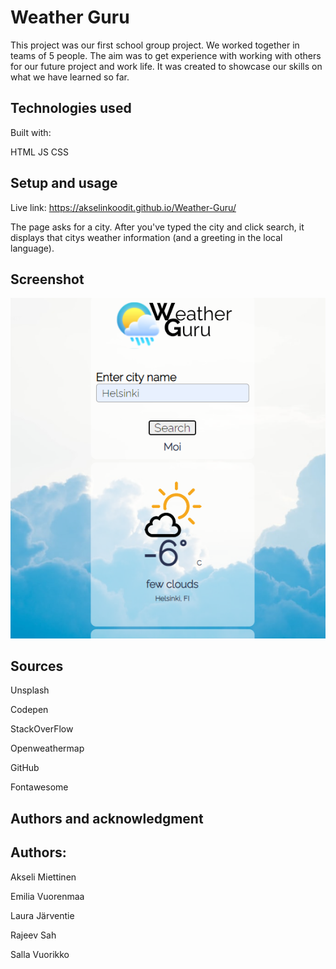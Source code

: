 # Weather Guru

This project was our first school group project. We worked together in teams of 5 people. The aim was to get experience with working with others for our future project and work life. It was created to showcase our skills on what we have learned so far.

## Technologies used

Built with:

HTML
JS
CSS

## Setup and usage

Live link: https://akselinkoodit.github.io/Weather-Guru/

The page asks for a city. After you've typed the city and click search, it displays that citys weather information (and a greeting in the local language).

## Screenshot

![Weather Guru Screenshot](Weatherguruscreenshot.png)

## Sources

Unsplash

Codepen

StackOverFlow

Openweathermap

GitHub

Fontawesome

## Authors and acknowledgment

## Authors:

Akseli Miettinen

Emilia Vuorenmaa

Laura Järventie

Rajeev Sah

Salla Vuorikko
